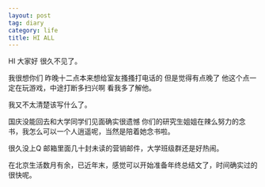 ```yaml
---
layout: post
tag: diary
category: life
title: HI ALL
---
```



HI 大家好 很久不见了。

我很想你们 昨晚十二点本来想给室友搔搔打电话的 但是觉得有点晚了 他这个点一定在玩游戏，中途打断多扫兴啊 看我多了解他。

我又不太清楚该写什么了。

国庆没能回去和大学同学们见面确实很遗憾 你们的研究生姐姐在辣么努力的念书，我怎么可以一个人逍遥呢，当然是陪着她念书啦。

很久没上Q 邮箱里面几十封未读的营销邮件，大学班级群还是好热闹。

在北京生活数月有余，已近年末，感觉可以开始准备年终总结文了，时间确实过的很快呢。
